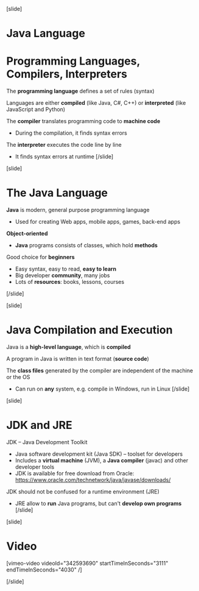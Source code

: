 [slide]
# Java Language
# Programming Languages, Compilers, Interpreters
The **programming language** defines a set of rules (syntax)

Languages are either **compiled** (like Java, C#, C++) or **interpreted** (like JavaScript and Python)

The **compiler** translates programming code to **machine code**

* During the compilation, it finds syntax errors

The **interpreter** executes the code line by line

* It finds syntax errors at runtime
[/slide]

[slide]
# The Java Language
**Java** is modern, general purpose programming language

* Used for creating Web apps, mobile apps, games, back-end apps

**Object-oriented**

* **Java** programs consists of classes, which hold **methods**

Good choice for **beginners**

* Easy syntax, easy to read, **easy to learn**
* Big developer **community**, many jobs
* Lots of **resources**: books, lessons, courses

[/slide]

[slide]
# Java Compilation and Execution
Java is a **high-level language**, which is **compiled**

A program in Java is written in text format (**source code**)

The **class files** generated by the compiler are independent of the machine or the OS

* Can run on **any** system, e.g. compile in Windows, run in Linux
[/slide]

[slide]
# JDK and JRE
JDK – Java Development Toolkit

* Java software development kit (Java SDK) – toolset for developers
* Includes a **virtual machine** (JVM), a **Java compiler** (javac) and other developer tools
* JDK is available for free download from Oracle: https://www.oracle.com/technetwork/java/javase/downloads/

JDK should not be confused for a runtime environment (JRE)

* JRE allow to **run** Java programs, but can't **develop own programs**
[/slide]

[slide]
# Video

[vimeo-video videoId="342593690" startTimeInSeconds="3111" endTimeInSeconds="4030" /]

[/slide]